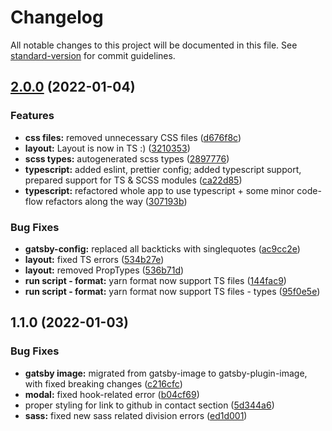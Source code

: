# Changelog

All notable changes to this project will be documented in this file. See [standard-version](https://github.com/conventional-changelog/standard-version) for commit guidelines.

## [2.0.0](https://github.com/szymonpulut/szymonpulut.github.io/compare/v1.1.0...v2.0.0) (2022-01-04)


### Features

* **css files:** removed unnecessary CSS files ([d676f8c](https://github.com/szymonpulut/szymonpulut.github.io/commit/d676f8c6c36161c542ada65af7e0447fc413e666))
* **layout:** Layout is now in TS :) ([3210353](https://github.com/szymonpulut/szymonpulut.github.io/commit/3210353aaaa03d75cc3cae0e81e7d51b3914df8f))
* **scss types:** autogenerated scss types ([2897776](https://github.com/szymonpulut/szymonpulut.github.io/commit/2897776e99749ebb1723411c6bbac39b20100ad3))
* **typescript:** added eslint, prettier config; added typescript support, prepared support for TS & SCSS modules ([ca22d85](https://github.com/szymonpulut/szymonpulut.github.io/commit/ca22d857120bbbb8029ac9cd4bb700396e77db59))
* **typescript:** refactored whole app to use typescript + some minor code-flow refactors along the way ([307193b](https://github.com/szymonpulut/szymonpulut.github.io/commit/307193bb24fff2d0be9fc53f1a3d0a19c811522b))


### Bug Fixes

* **gatsby-config:** replaced all backticks with singlequotes ([ac9cc2e](https://github.com/szymonpulut/szymonpulut.github.io/commit/ac9cc2e862182f8d0a45499069e7a90eb01607e7))
* **layout:** fixed TS errors ([534b27e](https://github.com/szymonpulut/szymonpulut.github.io/commit/534b27eb737b1d77ac9aed86efa0721b7e373e9f))
* **layout:** removed PropTypes ([536b71d](https://github.com/szymonpulut/szymonpulut.github.io/commit/536b71d07fbbed7b30a3cbb34aaf18b4081096aa))
* **run script - format:** yarn format now support TS files ([144fac9](https://github.com/szymonpulut/szymonpulut.github.io/commit/144fac91fcd0cb8f6a6fe2590357366c9a388584))
* **run script - format:** yarn format now support TS files - types ([95f0e5e](https://github.com/szymonpulut/szymonpulut.github.io/commit/95f0e5e80454caef97659762ed1cc4403e3282c1))

## 1.1.0 (2022-01-03)


### Bug Fixes

* **gatsby image:** migrated from gatsby-image to gatsby-plugin-image, with fixed breaking changes ([c216cfc](https://github.com/szymonpulut/szymonpulut.github.io/commit/c216cfc52357beac61e4f2cd1586942a8eeb6b7b))
* **modal:** fixed hook-related error ([b04cf69](https://github.com/szymonpulut/szymonpulut.github.io/commit/b04cf69a094849d52e35d91f2dde6a84cf862dbc))
* proper styling for link to github in contact section ([5d344a6](https://github.com/szymonpulut/szymonpulut.github.io/commit/5d344a6b817b917074dd0c94e2a53e5d6b50a1e4))
* **sass:** fixed new sass related division errors ([ed1d001](https://github.com/szymonpulut/szymonpulut.github.io/commit/ed1d001faed236152ff16f497358668462d32100))
